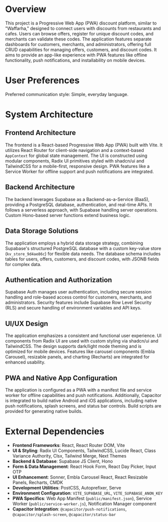 # Overview

This project is a Progressive Web App (PWA) discount platform, similar to "Waffarha," designed to connect users with discounts from restaurants and cafes. Users can browse offers, register for unique discount codes, and merchants can validate these codes. The application features separate dashboards for customers, merchants, and administrators, offering full CRUD capabilities for managing offers, customers, and discount codes. It aims to provide an app-like experience with PWA features like offline functionality, push notifications, and installability on mobile devices.

# User Preferences

Preferred communication style: Simple, everyday language.

# System Architecture

## Frontend Architecture
The frontend is a React-based Progressive Web App (PWA) built with Vite. It utilizes React Router for client-side navigation and a context-based `AppContext` for global state management. The UI is constructed using modular components, Radix UI primitives styled with shadcn/ui and TailwindCSS for a mobile-first, responsive design. PWA features like a Service Worker for offline support and push notifications are integrated.

## Backend Architecture
The backend leverages Supabase as a Backend-as-a-Service (BaaS), providing a PostgreSQL database, authentication, and real-time APIs. It follows a serverless approach, with Supabase handling server operations. Custom Hono-based server functions extend business logic.

## Data Storage Solutions
The application employs a hybrid data storage strategy, combining Supabase's structured PostgreSQL database with a custom key-value store (`kv_store_9d4ae86c`) for flexible data needs. The database schema includes tables for users, offers, customers, and discount codes, with JSONB fields for complex data.

## Authentication and Authorization
Supabase Auth manages user authentication, including secure session handling and role-based access control for customers, merchants, and administrators. Security features include Supabase Row Level Security (RLS) and secure handling of environment variables and API keys.

## UI/UX Design
The application emphasizes a consistent and functional user experience. UI components from Radix UI are used with custom styling via shadcn/ui and TailwindCSS. The design supports dark/light mode theming and is optimized for mobile devices. Features like carousel components (Embla Carousel), resizable panels, and charting (Recharts) are integrated for enhanced usability.

## PWA and Native App Configuration
The application is configured as a PWA with a manifest file and service worker for offline capabilities and push notifications. Additionally, Capacitor is integrated to build native Android and iOS applications, including native push notifications, splash screens, and status bar controls. Build scripts are provided for generating native builds.

# External Dependencies

-   **Frontend Frameworks**: React, React Router DOM, Vite
-   **UI & Styling**: Radix UI Components, TailwindCSS, Lucide React, Class Variance Authority, Clsx, Tailwind Merge, Next Themes
-   **Backend & Database**: Supabase JS Client, Hono
-   **Form & Data Management**: React Hook Form, React Day Picker, Input OTP
-   **UI Enhancement**: Sonner, Embla Carousel React, React Resizable Panels, Recharts, CMDK
-   **Development Utilities**: PostCSS, Autoprefixer, Serve
-   **Environment Configuration**: `VITE_SUPABASE_URL`, `VITE_SUPABASE_ANON_KEY`
-   **PWA Specifics**: Web App Manifest (`public/manifest.json`), Service Worker (`public/service-worker.js`), Notification Manager component
-   **Capacitor Integration**: `@capacitor/push-notifications`, `@capacitor/splash-screen`, `@capacitor/status-bar`